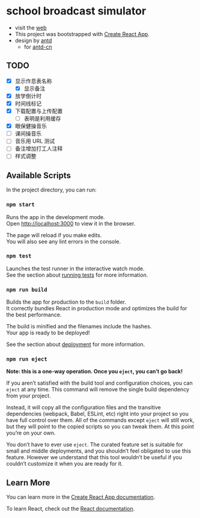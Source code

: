 # school broadcast simulator

- visit the [web](https://keyboard-society.github.io/school-broadcast-simulator/)
- This project was bootstrapped with [Create React App](https://github.com/facebook/create-react-app).
- design by [antd](https://ant-design.antgroup.com/)
  - for [antd-cn](https://ant-design.antgroup.com/docs/react/introduce-cn)

## TODO

- [x] 显示作息表名称
  - [x] 显示备注
- [x] 放学倒计时
- [x] 时间线标记
- [x] 下载配置与上传配置
  - [ ] 表明是利用缓存
- [x] 眼保健操音乐
- [ ] 课间操音乐
- [ ] 音乐用 URL 测试
- [ ] 备注增加打工人注释
- [ ] 样式调整

## Available Scripts

In the project directory, you can run:

### `npm start`

Runs the app in the development mode.\
Open [http://localhost:3000](http://localhost:3000) to view it in the browser.

The page will reload if you make edits.\
You will also see any lint errors in the console.

### `npm test`

Launches the test runner in the interactive watch mode.\
See the section about [running tests](https://facebook.github.io/create-react-app/docs/running-tests) for more information.

### `npm run build`

Builds the app for production to the `build` folder.\
It correctly bundles React in production mode and optimizes the build for the best performance.

The build is minified and the filenames include the hashes.\
Your app is ready to be deployed!

See the section about [deployment](https://facebook.github.io/create-react-app/docs/deployment) for more information.

### `npm run eject`

**Note: this is a one-way operation. Once you `eject`, you can’t go back!**

If you aren’t satisfied with the build tool and configuration choices, you can `eject` at any time. This command will remove the single build dependency from your project.

Instead, it will copy all the configuration files and the transitive dependencies (webpack, Babel, ESLint, etc) right into your project so you have full control over them. All of the commands except `eject` will still work, but they will point to the copied scripts so you can tweak them. At this point you’re on your own.

You don’t have to ever use `eject`. The curated feature set is suitable for small and middle deployments, and you shouldn’t feel obligated to use this feature. However we understand that this tool wouldn’t be useful if you couldn’t customize it when you are ready for it.

## Learn More

You can learn more in the [Create React App documentation](https://facebook.github.io/create-react-app/docs/getting-started).

To learn React, check out the [React documentation](https://reactjs.org/).
